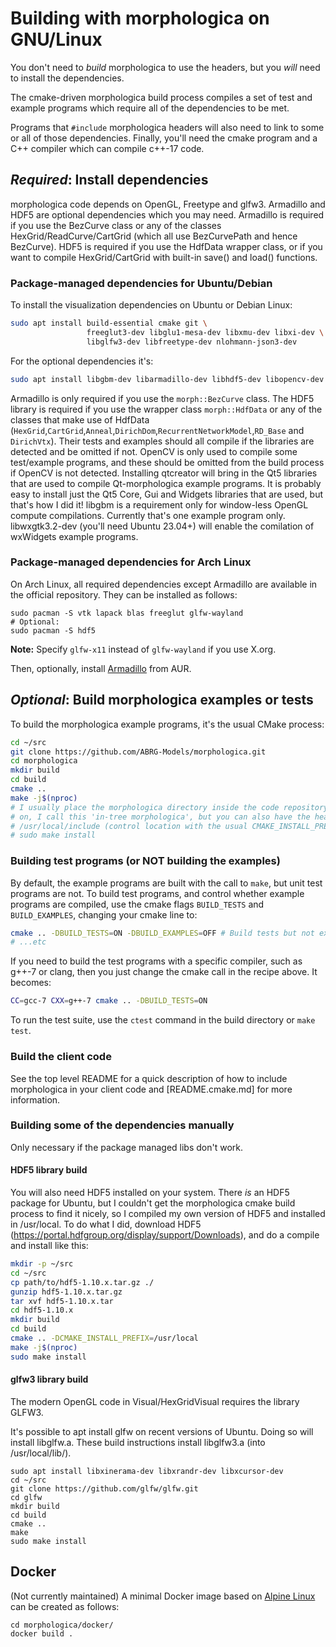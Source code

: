 # Building with morphologica on GNU/Linux

You don't need to *build* morphologica to use the headers, but
you *will* need to install the dependencies.

The cmake-driven morphologica build process compiles a set of test and
example programs which require all of the dependencies to be met.

Programs that ```#include``` morphologica headers will also need to link to
some or all of those dependencies. Finally, you'll need the cmake
program and a C++ compiler which can compile c++-17 code.

## *Required*: Install dependencies

morphologica code depends on OpenGL, Freetype and glfw3. Armadillo and HDF5 are optional dependencies which you may need. Armadillo is required if you use the BezCurve class or any of the classes HexGrid/ReadCurve/CartGrid (which all use BezCurvePath and hence BezCurve). HDF5 is required if you use the HdfData wrapper class, or if you want to compile HexGrid/CartGrid with built-in save() and load() functions.

### Package-managed dependencies for Ubuntu/Debian

To install the visualization dependencies on Ubuntu or Debian Linux:

```sh
sudo apt install build-essential cmake git \
                 freeglut3-dev libglu1-mesa-dev libxmu-dev libxi-dev \
                 libglfw3-dev libfreetype-dev nlohmann-json3-dev

```
For the optional dependencies it's:
```sh
sudo apt install libgbm-dev libarmadillo-dev libhdf5-dev libopencv-dev qtcreator libwxgtk3.2-dev
```
Armadillo is only required if you use the ```morph::BezCurve``` class. The HDF5 library is required if you use the wrapper class ```morph::HdfData``` or any of the classes that make use of HdfData (```HexGrid```,```CartGrid```,```Anneal```,```DirichDom```,```RecurrentNetworkModel```,```RD_Base``` and ```DirichVtx```). Their tests and examples should all compile if the libraries are detected and be omitted if not. OpenCV is only used to compile some test/example programs, and these should be omitted from the build process if OpenCV is not detected. Installing qtcreator will bring in the Qt5 libraries that are used to compile Qt-morphologica example programs. It is probably easy to install just the Qt5 Core, Gui and Widgets libraries that are used, but that's how I did it! libgbm is a requirement only for window-less OpenGL compute compilations. Currently that's one example program only. libwxgtk3.2-dev (you'll need Ubuntu 23.04+) will enable the comilation of wxWidgets example programs.

### Package-managed dependencies for Arch Linux

On Arch Linux, all required dependencies except Armadillo are available in the official repository. They can be installed as follows:

```shell
sudo pacman -S vtk lapack blas freeglut glfw-wayland
# Optional:
sudo pacman -S hdf5
```

**Note:** Specify `glfw-x11` instead of `glfw-wayland` if you use X.org.

Then, optionally, install [Armadillo](https://aur.archlinux.org/packages/armadillo/) from AUR.

## *Optional*: Build morphologica examples or tests

To build the morphologica example programs, it's the usual CMake process:

```sh
cd ~/src
git clone https://github.com/ABRG-Models/morphologica.git
cd morphologica
mkdir build
cd build
cmake ..
make -j$(nproc)
# I usually place the morphologica directory inside the code repository I'm working
# on, I call this 'in-tree morphologica', but you can also have the headers in
# /usr/local/include (control location with the usual CMAKE_INSTALL_PREFIX) if you install:
# sudo make install
```
### Building test programs (or NOT building the examples)

By default, the example programs are built with the call to `make`, but unit test programs are not. To build test programs, and control whether example programs are compiled, use the cmake flags `BUILD_TESTS` and `BUILD_EXAMPLES`, changing your cmake line to:
```sh
cmake .. -DBUILD_TESTS=ON -DBUILD_EXAMPLES=OFF # Build tests but not examples
# ...etc
```

If you need to build the test programs with a specific compiler, such
as g++-7 or clang, then you just change the cmake call in the recipe
above. It becomes:

```sh
CC=gcc-7 CXX=g++-7 cmake .. -DBUILD_TESTS=ON
```
To run the test suite, use the `ctest` command in the build directory or `make test`.

### Build the client code

See the top level README for a quick description of how to include morphologica in your client code and [README.cmake.md] for more information.

### Building some of the dependencies manually

Only necessary if the package managed libs don't work.

#### HDF5 library build

You will also need HDF5 installed on your system. There _is_ an HDF5 package for Ubuntu, but I couldn't get the morphologica cmake build process to find it nicely, so I compiled my own version of HDF5 and installed in /usr/local. To do what I did, download HDF5 (https://portal.hdfgroup.org/display/support/Downloads), and do a compile and install like this:

```sh
mkdir -p ~/src
cd ~/src
cp path/to/hdf5-1.10.x.tar.gz ./
gunzip hdf5-1.10.x.tar.gz
tar xvf hdf5-1.10.x.tar
cd hdf5-1.10.x
mkdir build
cd build
cmake .. -DCMAKE_INSTALL_PREFIX=/usr/local
make -j$(nproc)
sudo make install
```

#### glfw3 library build

The modern OpenGL code in Visual/HexGridVisual requires the library GLFW3.

It's possible to apt install glfw on recent versions of Ubuntu. Doing so
will install libglfw.a. These build instructions install libglfw3.a (into
/usr/local/lib/).

```
sudo apt install libxinerama-dev libxrandr-dev libxcursor-dev
cd ~/src
git clone https://github.com/glfw/glfw.git
cd glfw
mkdir build
cd build
cmake ..
make
sudo make install
```

## Docker

(Not currently maintained) A minimal Docker image based on [Alpine Linux](https://alpinelinux.org/) can be created as follows:

```
cd morphologica/docker/
docker build .
```
